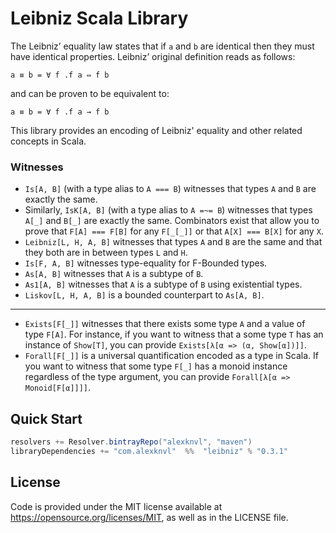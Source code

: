# Leibniz Scala Library

The Leibniz’ equality law states that if `a` and `b` are identical then they
must have identical properties. Leibniz’ original definition reads as follows:
```
a ≡ b = ∀ f .f a ⇔ f b
```
and can be proven to be equivalent to:
```
a ≡ b = ∀ f .f a → f b
```

This library provides an encoding of Leibniz' equality and other related
concepts in Scala.

### Witnesses
 * `Is[A, B]` (with a type alias to `A === B`) witnesses that types
   `A` and `B` are exactly the same.
 * Similarly, `IsK[A, B]` (with a type alias to `A =~= B`) witnesses
   that types `A[_]` and `B[_]` are exactly the same. Combinators exist that
   allow you to prove that `F[A] === F[B]` for any `F[_[_]]` or that
   `A[X] === B[X]` for any `X`.
 * `Leibniz[L, H, A, B]` witnesses that types `A` and `B` are the same
   and that they both are in between types `L` and `H`.
 * `Is[F, A, B]` witnesses type-equality for F-Bounded types.
 * `As[A, B]` witnesses that `A` is a subtype of `B`.
 * `As1[A, B]` witnesses that `A` is a subtype of `B` using existential types.
 * `Liskov[L, H, A, B]` is a bounded counterpart to `As[A, B]`.
 ---
 * `Exists[F[_]]` witnesses that there exists some type `A` and a value of
   type `F[A]`. For instance, if you want to witness that a some type
   `T` has an instance of `Show[T]`, you can provide
   `Exists[λ[α => (α, Show[α])]]`.
 * `Forall[F[_]]` is a universal quantification encoded as a type in Scala.
   If you want to witness that some type `F[_]` has a monoid instance
   regardless of the type argument, you can provide
   `Forall[λ[α => Monoid[F[α]]]]`.

## Quick Start
```scala
resolvers += Resolver.bintrayRepo("alexknvl", "maven")
libraryDependencies += "com.alexknvl"  %%  "leibniz" % "0.3.1"
```

## License
Code is provided under the MIT license available at https://opensource.org/licenses/MIT,
as well as in the LICENSE file.
